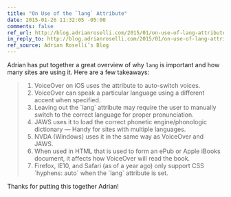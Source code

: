 ```yaml
---
title: "On Use of the `lang` Attribute"
date: 2015-01-26 11:32:05 -05:00
comments: false
ref_url: http://blog.adrianroselli.com/2015/01/on-use-of-lang-attribute.html
in_reply_to: http://blog.adrianroselli.com/2015/01/on-use-of-lang-attribute.html
ref_source: Adrian Roselli’s Blog
---
```


Adrian has put together a great overview of why `lang` is important and how many sites are using it. Here are a few takeaways:

<blockquote>
  <ol>
    <li>VoiceOver on iOS uses the attribute to auto-switch voices.</li>
    <li>VoiceOver can speak a particular language using a different accent when specified.</li>
    <li>Leaving out the `lang` attribute may require the user to manually switch to the correct language for proper pronunciation.</li>
    <li>JAWS uses it to load the correct phonetic engine/phonologic dictionary — Handy for sites with multiple languages.</li>
    <li>NVDA (Windows) uses it in the same way as VoiceOver and JAWS.</li>
    <li>When used in HTML that is used to form an ePub or Apple iBooks document, it affects how VoiceOver will read the book.</li>
    <li>Firefox, IE10, and Safari (as of a year ago) only support CSS `hyphens: auto` when the `lang` attribute is set.</li>
  </ol>
</blockquote>

Thanks for putting this together Adrian!